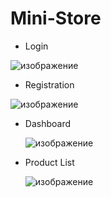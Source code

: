 # Mini-Store

- Login

![изображение](https://github.com/Jaswine/Mini-Store/assets/82625479/3fafec82-b917-4756-8be7-c2eb41e958b1)

- Registration

![изображение](https://github.com/Jaswine/Mini-Store/assets/82625479/bb0ad86d-45bd-4fdb-8d28-df15b008db95)

- Dashboard

  ![изображение](https://github.com/Jaswine/Mini-Store/assets/82625479/fd97baae-806a-4f19-919a-d91797ac024b)

- Product List

  ![изображение](https://github.com/Jaswine/Mini-Store/assets/82625479/d71e900e-f465-472b-b197-19079a5eada0)
